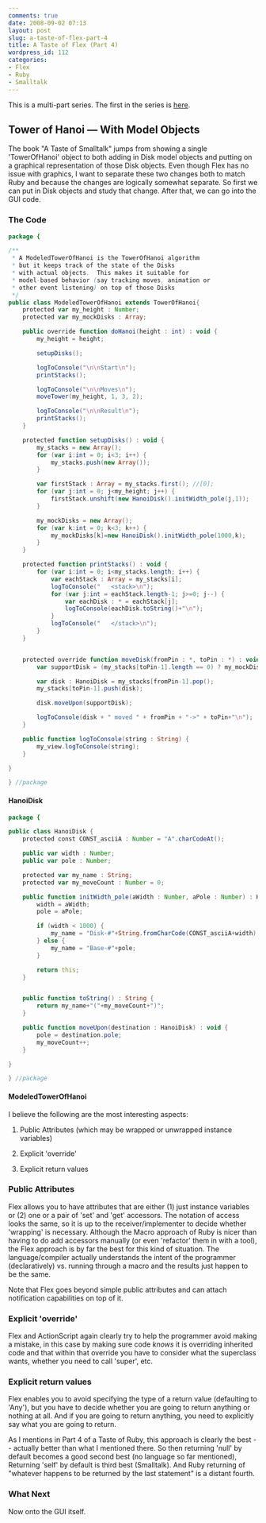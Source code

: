 ```yaml
---
comments: true
date: 2008-09-02 07:13
layout: post
slug: a-taste-of-flex-part-4
title: A Taste of Flex (Part 4)
wordpress_id: 112
categories:
- Flex
- Ruby
- Smalltalk
---
```




This is a multi-part series.  The first in the series is [here](../a-taste-of-flex).



## Tower of Hanoi &mdash; With Model Objects


The book "A Taste of Smalltalk" jumps from showing a single 'TowerOfHanoi' object to both adding in Disk model objects and putting on a graphical representation of those Disk objects.  Even though Flex has no issue with graphics, I want to separate these two changes both to match Ruby and because the changes are logically somewhat separate.  So first we can put in Disk objects and study that change.  After that, we can go into the GUI code.

<!-- more -->



### The Code

```actionscript
package {

/**
 * A ModeledTowerOfHanoi is the TowerOfHanoi algorithm
 * but it keeps track of the state of the Disks
 * with actual objects.  This makes it suitable for
 * model-based behavior (say tracking moves, animation or
 * other event listening) on top of those Disks
 */
public class ModeledTowerOfHanoi extends TowerOfHanoi{
    protected var my_height : Number;
    protected var my_mockDisks : Array;

    public override function doHanoi(height : int) : void {
        my_height = height;

        setupDisks();

        logToConsole("\n\nStart\n");
        printStacks();

        logToConsole("\n\nMoves\n");
        moveTower(my_height, 1, 3, 2);

        logToConsole("\n\nResult\n");
        printStacks();
    }

    protected function setupDisks() : void {
        my_stacks = new Array();
        for (var i:int = 0; i<3; i++) {
            my_stacks.push(new Array());
        }

        var firstStack : Array = my_stacks.first(); //[0];
        for (var j:int = 0; j<my_height; j++) {
            firstStack.unshift(new HanoiDisk().initWidth_pole(j,1));
        }

        my_mockDisks = new Array();
        for (var k:int = 0; k<3; k++) {
            my_mockDisks[k]=new HanoiDisk().initWidth_pole(1000,k);
        }
    }

    protected function printStacks() : void {
        for (var i:int = 0; i<my_stacks.length; i++) {
            var eachStack : Array = my_stacks[i];
            logToConsole("   <stack>\n");
            for (var j:int = eachStack.length-1; j>=0; j--) {
                var eachDisk : * = eachStack[j];
                logToConsole(eachDisk.toString()+"\n");
            }
            logToConsole("   </stack>\n");
        }
    }


    protected override function moveDisk(fromPin : *, toPin : *) : void {
        var supportDisk = (my_stacks[toPin-1].length == 0) ? my_mockDisks[toPin-1] : my_stacks[toPin-1][0];

        var disk : HanoiDisk = my_stacks[fromPin-1].pop();
        my_stacks[toPin-1].push(disk);

        disk.moveUpon(supportDisk);

        logToConsole(disk + " moved " + fromPin + "->" + toPin+"\n");
    }

    public function logToConsole(string : String) {
        my_view.logToConsole(string);
    }

}

} //package
```

#### HanoiDisk
```actionscript
package {

public class HanoiDisk {
    protected const CONST_asciiA : Number = "A".charCodeAt();

    public var width : Number;
    public var pole : Number;

    protected var my_name : String;
    protected var my_moveCount : Number = 0;

    public function initWidth_pole(aWidth : Number, aPole : Number) : HanoiDisk {
        width = aWidth;
        pole = aPole;

        if (width < 1000) {
            my_name = "Disk-#"+String.fromCharCode(CONST_asciiA+width);
        } else {
            my_name = "Base-#"+pole;
        }

        return this;
    }


    public function toString() : String {
        return my_name+"("+my_moveCount+")";
    }

    public function moveUpon(destination : HanoiDisk) : void {
        pole = destination.pole;
        my_moveCount++;
    }

}

} //package
```


#### ModeledTowerOfHanoi



I believe the following are the most interesting aspects:




  1. Public Attributes (which may be wrapped or unwrapped instance variables)


  2. Explicit 'override'


  3. Explicit return values





### Public Attributes


Flex allows you to have attributes that are either (1) just instance variables or (2) one or a pair of 'set' and 'get' accessors.  The notation of access looks the same, so it is up to the receiver/implementer to decide whether 'wrapping' is necessary.  Although the Macro approach of Ruby is nicer than having to do add accessors manually (or even 'refactor' them in with a tool), the Flex approach is by far the best for this kind of situation.  The language/compiler actually understands the intent of the programmer (declaratively) vs. running through a macro and the results just happen to be the same.

Note that Flex goes beyond simple public attributes and can attach notification capabilities on top of it.



### Explicit 'override'


Flex and ActionScript again clearly try to help the programmer avoid making a mistake, in this case by making sure code _knows_ it is overriding inherited code and that within that override you have to consider what the superclass wants, whether you need to call 'super', etc.



### Explicit return values


Flex enables you to avoid specifying the type of a return value (defaulting to 'Any'), but you have to decide whether you are going to return anything or nothing at all.  And if you are going to return anything, you need to explicitly say what you are going to return.

As I mentions in Part 4 of a Taste of Ruby, this approach is clearly the best -- actually better than what I mentioned there.  So then returning 'null' by default becomes a good second best (no language so far mentioned),  Returning 'self' by default is third best (Smalltalk).  And Ruby returning of "whatever happens to be returned by the last statement" is a distant fourth.



### What Next


Now onto the GUI itself.



